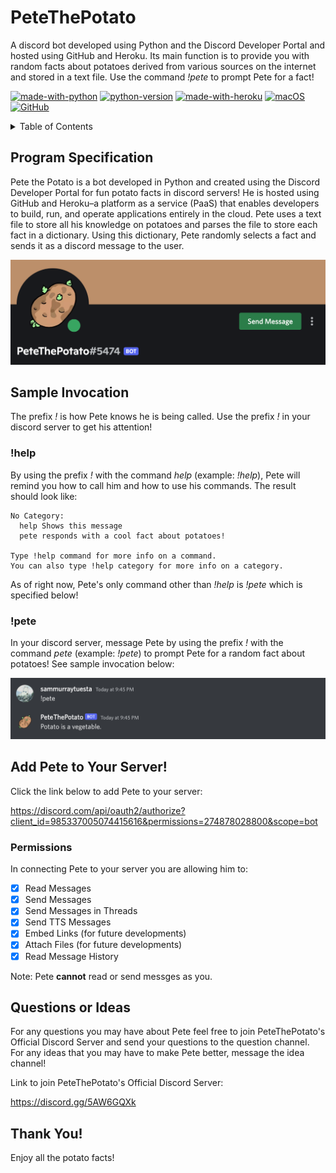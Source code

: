 # PeteThePotato 

A discord bot developed using Python and the Discord Developer Portal and hosted using GitHub and Heroku. Its main function is to provide you with random facts about potatoes derived from various sources on the internet and stored in a text file. Use the command *!pete* to prompt Pete for a fact!

[![made-with-python](https://img.shields.io/badge/Made%20with-Python-1f425f.svg)](https://www.python.org/) [![python-version](https://img.shields.io/badge/Python-3.9.1-blue.svg)](https://shields.io/) [![made-with-heroku](https://img.shields.io/badge/Made%20with-Heroku-5D3FD3.svg)](https://www.heroku.com) [![macOS](https://svgshare.com/i/ZjP.svg)](https://svgshare.com/i/ZjP.svg) [![GitHub](https://badgen.net/badge/icon/github?icon=github&label)](https://github.com/sammurraytuesta)

<!-- TABLE OF CONTENTS -->
<details>
  <summary>Table of Contents</summary>
  <ol>
    <li><a href="#Program-Specification">Program Specification</a></li>
    <li>
      <a href="#Sample-Invocation">Sample Invocation</a>
      <ul>
        <li><a href="#help">!help</a></li>
        <li><a href="#pete">!pete</a></li>
      </ul>
    </li>
    <li>
      <a href="#Add-Pete-to-Your-Server">Add Pete to Your Server!</a>
      <ul>
        <li><a href="#Permissions">Permissions</a></li>
      </ul>
    </li>
    <li><a href="#Questions-or-Ideas">Questions or Ideas</a></li>
    <li><a href="#Thank-You">Thank You!</a></li>
</details>

## Program Specification 
  
Pete the Potato is a bot developed in Python and created using the Discord Developer Portal for fun potato facts in discord servers! He is hosted using GitHub and Heroku–a platform as a service (PaaS) that enables developers to build, run, and operate applications entirely in the cloud. Pete uses a text file to store all his knowledge on potatoes and parses the file to store each fact in a dictionary. Using this dictionary, Pete randomly selects a fact and sends it as a discord message to the user.

<img width="550px" src="pete-discord.png" alt="pete-discord">

## Sample Invocation
The prefix *!* is how Pete knows he is being called. Use the prefix *!* in your discord server to get his attention!
  
### !help
By using the prefix *!* with the command *help* (example: *!help*), Pete will remind you how to call him and how to use his commands. The result should look like:

```
No Category:
  help Shows this message
  pete responds with a cool fact about potatoes!

Type !help command for more info on a command.
You can also type !help category for more info on a category.
```
  
As of right now, Pete's only command other than *!help* is *!pete* which is specified below!
  
### !pete
In your discord server, message Pete by using the prefix *!* with the command *pete* (example: *!pete*) to prompt Pete for a random fact about potatoes! See sample invocation below:

<img width="550px" src="pete-command.png" alt="pete-command">
  
## Add Pete to Your Server!
Click the link below to add Pete to your server:
  
https://discord.com/api/oauth2/authorize?client_id=985337005074415616&permissions=274878028800&scope=bot

### Permissions
In connecting Pete to your server you are allowing him to:
- [x] Read Messages
- [x] Send Messages
- [x] Send Messages in Threads
- [x] Send TTS Messages
- [x] Embed Links (for future developments)
- [x] Attach Files (for future developments)
- [x] Read Message History
  
Note: Pete **cannot** read or send messges as you.
  
## Questions or Ideas
For any questions you may have about Pete feel free to join PeteThePotato's Official Discord Server and send your questions to the question channel. For any ideas that you may have to make Pete better, message the idea channel! 
  
Link to join PeteThePotato's Official Discord Server:

https://discord.gg/5AW6GQXk
  
## Thank You!
Enjoy all the potato facts!
